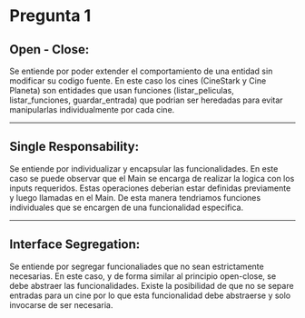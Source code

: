 # Pregunta 1

## Open - Close:
Se entiende por poder extender el comportamiento de una entidad sin modificar su codigo fuente. En este caso los cines (CineStark 
y Cine Planeta) son entidades que usan funciones (listar_peliculas, listar_funciones, guardar_entrada) que podrian ser heredadas
para evitar manipularlas individualmente por cada cine. 

---

## Single Responsability:
Se entiende por individualizar y encapsular las funcionalidades. En este caso se puede observar que el Main se encarga de realizar
la logica con los inputs requeridos. Estas operaciones deberian estar definidas previamente y luego llamadas en el Main. De 
esta manera tendriamos funciones individuales que se encargen de una funcionalidad especifica.

---

## Interface Segregation:
Se entiende por segregar funcionaliades que no sean estrictamente necesarias. En este caso, y de forma similar al principio
open-close, se debe abstraer las funcionalidades. Existe la posibilidad de que no se separe entradas para un cine por lo que
esta funcionalidad debe abstraerse y solo invocarse de ser necesaria. 
